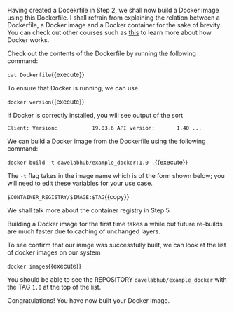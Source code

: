 Having created a Docekrfile in Step 2, we shall now build a Docker image using this Dockerfile. I shall refrain from explaining the relation between a Dockerfile, a Docker image and a Docker container for the sake of brevity. You can check out other courses such as [this](https://katacoda.com/loodse/courses/docker) to learn more about how Docker works.

Check out the contents of the Dockerfile by running the following command:

`cat Dockerfile`{{execute}}

To ensure that Docker is running, we can use

`docker version`{{execute}}

If Docker is correctly installed, you will see output of the sort

`Client:
 Version:           19.03.6
 API version:       1.40
 ...`

We can build a Docker image from the Dockerfile using the following command:

`docker build -t davelabhub/example_docker:1.0 .`{{execute}}

The `-t` flag takes in the image name which is of the form shown below; you will need to edit these variables for your use case.

`$CONTAINER_REGISTRY/$IMAGE:$TAG`{{copy}}

We shall talk more about the container registry in Step 5. 

Building a Docker image for the first time takes a while but future re-builds are much faster due to caching of unchanged layers.

To see confirm that our iamge was successfully built, we can look at the list of docker images on our system

`docker images`{{execute}}

You should be able to see the REPOSITORY `davelabhub/example_docker` with the TAG `1.0` at the top of the list.

Congratulations! You have now built your Docker image.